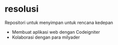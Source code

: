 # resolusi
Repositori untuk menyimpan untuk rencana kedepan
- Membuat aplikasi web dengan Codeigniter
- Kolaborasi dengan para milyader
